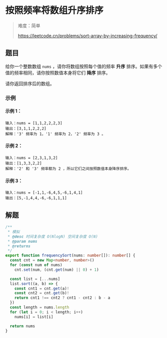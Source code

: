 # 按照频率将数组升序排序

> 难度：简单
>
> https://leetcode.cn/problems/sort-array-by-increasing-frequency/

## 题目

给你一个整数数组 `nums` ，请你将数组按照每个值的频率 **升序** 排序。如果有多个值的频率相同，请你按照数值本身将它们 **降序** 排序。 

请你返回排序后的数组。

### 示例

#### 示例 1：

```
输入：nums = [1,1,2,2,2,3]
输出：[3,1,1,2,2,2]
解释：'3' 频率为 1，'1' 频率为 2，'2' 频率为 3 。
```

#### 示例 2：

```
输入：nums = [2,3,1,3,2]
输出：[1,3,3,2,2]
解释：'2' 和 '3' 频率都为 2 ，所以它们之间按照数值本身降序排序。
```

#### 示例 3：

```
输入：nums = [-1,1,-6,4,5,-6,1,4,1]
输出：[5,-1,4,4,-6,-6,1,1,1]
```

## 解题

```ts 
/**
 * 模拟
 * @desc 时间复杂度 O(NlogN) 空间复杂度 O(N)
 * @param nums
 * @returns
 */
export function frequencySort(nums: number[]): number[] {
  const cnt = new Map<number, number>()
  for (const num of nums)
    cnt.set(num, (cnt.get(num) || 0) + 1)

  const list = [...nums]
  list.sort((a, b) => {
    const cnt1 = cnt.get(a)!
    const cnt2 = cnt.get(b)!
    return cnt1 !== cnt2 ? cnt1 - cnt2 : b - a
  })
  const length = nums.length
  for (let i = 0; i < length; i++)
    nums[i] = list[i]

  return nums
}
```